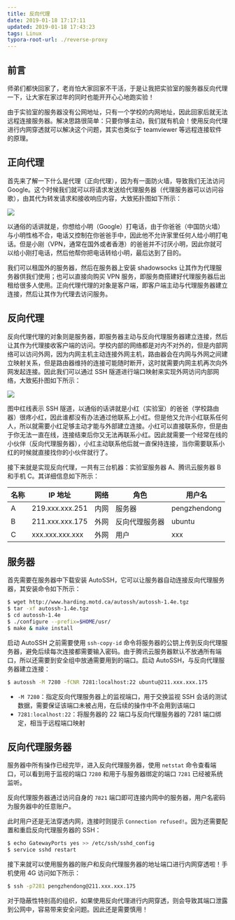 ```yaml
---
title: 反向代理
date: 2019-01-18 17:17:11
updated: 2019-01-18 17:43:23
tags: Linux
typora-root-url: ./reverse-proxy
---
```


## 前言

师弟们都快回家了，老肖怕大家回家不干活，于是让我把实验室的服务器反向代理一下，让大家在家过年的同时也能开开心心地跑实验！

<!-- more -->

由于实验室的服务器没有公网地址，只有一个学校的内网地址，因此回家后就无法远程连接服务器。解决思路很简单：只要你够主动，我们就有机会！使用反向代理进行内网穿透就可以解决这个问题，其实也类似于 teamviewer 等远程连接软件的原理。

## 正向代理

首先来了解一下什么是代理（正向代理），因为有一面防火墙，导致我们无法访问 Google。这个时候我们就可以将请求发送给代理服务器（代理服务器可以访问谷歌），由其代为转发请求和接收响应内容，大致拓扑图如下所示：

![](/graph1.jpg)

以通俗的话讲就是，你想给小明（Google）打电话，由于你爸爸（中国防火墙）与小明性格不合，电话又控制在你爸爸手中，因此他不允许家里任何人给小明打电话。但是小刚（VPN，通常在国外或者香港）的爸爸并不讨厌小明，因此你就可以给小刚打电话，然后他帮你把电话转给小明，最后达到了目的。

我们可以租国外的服务器，然后在服务器上安装 shadowsocks 让其作为代理服务器供我们使用；也可以直接向购买 VPN 服务，即服务商搭建好代理服务器后出租给很多人使用。正向代理代理的对象是客户端，即客户端主动与代理服务器建立连接，然后让其作为代理去访问服务。

## 反向代理

反向代理代理的对象则是服务器，即服务器主动与反向代理服务器建立连接，然后让其作为代理接收客户端的访问。学校内部的网络都是对内不对外的，但是内部网络可以访问外网，因为内网主机主动连接外网主机，路由器会在内网与外网之间建立映射关系，但是路由器维持的连接可能随时断开，这时就需要内网主机再次向外网发起连接。因此我们可以通过 SSH 隧道进行端口映射来实现外网访问内部网络，大致拓扑图如下所示：

![](/graph2.jpg)

图中红线表示 SSH 隧道，以通俗的话讲就是小红（实验室）的爸爸（学校路由器）很疼小红，因此谁都没有办法通过他联系上小红。但是他又允许小红联系任何人，所以就需要小红足够主动才能与外部建立连接。小红可以直接联系你，但是由于你无法一直在线，连接结束后你又无法再联系小红。因此就需要一个经常在线的小伙伴（反向代理服务器），小红主动联系他后就一直保持连接，当你需要联系小红的时候就直接找你的小伙伴就行了。

接下来就是实现反向代理，一共有三台机器：实验室服务器 A、腾讯云服务器 B 和手机 C。其详细信息如下所示：

| 名称 | IP 地址         | 网络 | 角色           | 用户名       |
| ---- | --------------- | ---- | -------------- | ------------ |
| A    | 219.xxx.xxx.251 | 内网 | 服务器         | pengzhendong |
| B    | 211.xxx.xxx.175 | 外网 | 反向代理服务器 | ubuntu       |
| C    | xxx.xxx.xxx.xxx | 外网 | 用户           | xxx          |

## 服务器

首先需要在服务器中下载安装 AutoSSH，它可以让服务器自动连接反向代理服务器，其安装命令如下所示：

``` bash
$ wget http://www.harding.motd.ca/autossh/autossh-1.4e.tgz
$ tar -xf autossh-1.4e.tgz
$ cd autossh-1.4e
$ ./configure --prefix=$HOME/usr/
$ make & make install
```

启动 AutoSSH 之前需要使用 `ssh-copy-id` 命令将服务器的公钥上传到反向代理服务器，避免后续每次连接都需要输入密码。由于腾讯云服务器默认不放通所有端口，所以还需要到安全组中放通需要用到的端口。启动 AutoSSH，与反向代理服务器建立连接：

``` bash
$ autossh -M 7280 -fCNR 7281:localhost:22 ubuntu@211.xxx.xxx.175
```

* `-M 7280`：指定反向代理服务器上的监视端口，用于交换监视 SSH 会话的测试数据，需要保证该端口未被占用，在后续的操作中不会用到该端口
* `7281:localhost:22`：将服务器的 22 端口与反向代理服务器的 7281 端口绑定，相当于远程端口映射

## 反向代理服务器

服务器中所有操作已经完毕，进入反向代理服务器，使用 `netstat` 命令查看端口，可以看到用于监视的端口 `7280` 和用于与服务器绑定的端口 `7281` 已经被系统监听。

反向代理服务器通过访问自身的 `7821` 端口即可连接内网中的服务器，用户名密码为服务器中的任意账户。

此时用户还是无法穿透内网，连接时则提示 `Connection refused!`。因为还需要配置和重启反向代理服务器的 SSH：

``` bash
$ echo GatewayPorts yes >> /etc/ssh/sshd_config
$ service sshd restart
```

接下来就可以使用服务器的账户和反向代理服务器的地址端口进行内网穿透啦！手机使用 4G 访问如下所示：

``` bash
$ ssh -p7281 pengzhendong@211.xxx.xxx.175
```

对于隐蔽性特别高的组织，如果使用反向代理进行内网穿透，则会导致其端口泄露到公网中，容易带来安全问题。因此还是需要慎用！
